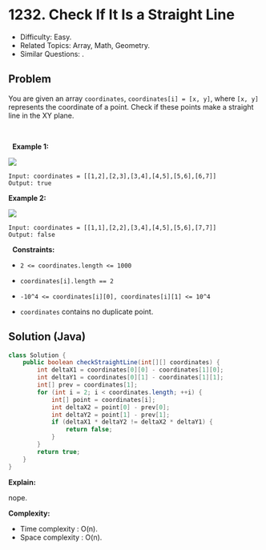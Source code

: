# 1232. Check If It Is a Straight Line

- Difficulty: Easy.
- Related Topics: Array, Math, Geometry.
- Similar Questions: .

## Problem

You are given an array ```coordinates```, ```coordinates[i] = [x, y]```, where ```[x, y]``` represents the coordinate of a point. Check if these points make a straight line in the XY plane.

 

 
**Example 1:**


![](https://assets.leetcode.com/uploads/2019/10/15/untitled-diagram-2.jpg)


```
Input: coordinates = [[1,2],[2,3],[3,4],[4,5],[5,6],[6,7]]
Output: true
```

**Example 2:**


![](https://assets.leetcode.com/uploads/2019/10/09/untitled-diagram-1.jpg)


```
Input: coordinates = [[1,1],[2,2],[3,4],[4,5],[5,6],[7,7]]
Output: false
```

 
**Constraints:**


	
- ```2 <= coordinates.length <= 1000```
	
- ```coordinates[i].length == 2```
	
- ```-10^4 <= coordinates[i][0], coordinates[i][1] <= 10^4```
	
- ```coordinates``` contains no duplicate point.


## Solution (Java)

```java
class Solution {
    public boolean checkStraightLine(int[][] coordinates) {
        int deltaX1 = coordinates[0][0] - coordinates[1][0];
        int deltaY1 = coordinates[0][1] - coordinates[1][1];
        int[] prev = coordinates[1];
        for (int i = 2; i < coordinates.length; ++i) {
            int[] point = coordinates[i];
            int deltaX2 = point[0] - prev[0];
            int deltaY2 = point[1] - prev[1];
            if (deltaX1 * deltaY2 != deltaX2 * deltaY1) {
                return false;
            }
        }
        return true;
    }
}
```

**Explain:**

nope.

**Complexity:**

* Time complexity : O(n).
* Space complexity : O(n).
